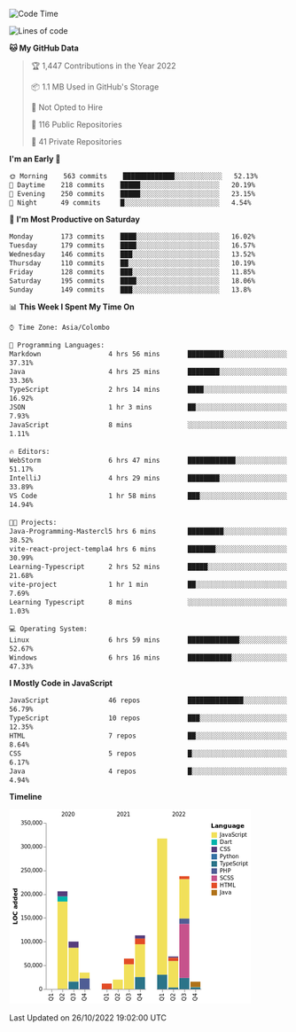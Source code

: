 
<!--START_SECTION:waka-->
![Code Time](http://img.shields.io/badge/Code%20Time-752%20hrs%2015%20mins-blue)

![Lines of code](https://img.shields.io/badge/From%20Hello%20World%20I%27ve%20Written-1%20Million%20lines%20of%20code-blue)

**🐱 My GitHub Data** 

> 🏆 1,447 Contributions in the Year 2022
 > 
> 📦 1.1 MB Used in GitHub's Storage 
 > 
> 🚫 Not Opted to Hire
 > 
> 📜 116 Public Repositories 
 > 
> 🔑 41 Private Repositories  
 > 
**I'm an Early 🐤** 

```text
🌞 Morning    563 commits    █████████████░░░░░░░░░░░░   52.13% 
🌆 Daytime    218 commits    █████░░░░░░░░░░░░░░░░░░░░   20.19% 
🌃 Evening    250 commits    █████░░░░░░░░░░░░░░░░░░░░   23.15% 
🌙 Night      49 commits     █░░░░░░░░░░░░░░░░░░░░░░░░   4.54%

```
📅 **I'm Most Productive on Saturday** 

```text
Monday       173 commits    ████░░░░░░░░░░░░░░░░░░░░░   16.02% 
Tuesday      179 commits    ████░░░░░░░░░░░░░░░░░░░░░   16.57% 
Wednesday    146 commits    ███░░░░░░░░░░░░░░░░░░░░░░   13.52% 
Thursday     110 commits    ██░░░░░░░░░░░░░░░░░░░░░░░   10.19% 
Friday       128 commits    ███░░░░░░░░░░░░░░░░░░░░░░   11.85% 
Saturday     195 commits    ████░░░░░░░░░░░░░░░░░░░░░   18.06% 
Sunday       149 commits    ███░░░░░░░░░░░░░░░░░░░░░░   13.8%

```


📊 **This Week I Spent My Time On** 

```text
⌚︎ Time Zone: Asia/Colombo

💬 Programming Languages: 
Markdown                 4 hrs 56 mins       █████████░░░░░░░░░░░░░░░░   37.31% 
Java                     4 hrs 25 mins       ████████░░░░░░░░░░░░░░░░░   33.36% 
TypeScript               2 hrs 14 mins       ████░░░░░░░░░░░░░░░░░░░░░   16.92% 
JSON                     1 hr 3 mins         ██░░░░░░░░░░░░░░░░░░░░░░░   7.93% 
JavaScript               8 mins              ░░░░░░░░░░░░░░░░░░░░░░░░░   1.11%

🔥 Editors: 
WebStorm                 6 hrs 47 mins       ████████████░░░░░░░░░░░░░   51.17% 
IntelliJ                 4 hrs 29 mins       ████████░░░░░░░░░░░░░░░░░   33.89% 
VS Code                  1 hr 58 mins        ███░░░░░░░░░░░░░░░░░░░░░░   14.94%

🐱‍💻 Projects: 
Java-Programming-Mastercl5 hrs 6 mins        █████████░░░░░░░░░░░░░░░░   38.52% 
vite-react-project-templa4 hrs 6 mins        ███████░░░░░░░░░░░░░░░░░░   30.99% 
Learning-Typescript      2 hrs 52 mins       █████░░░░░░░░░░░░░░░░░░░░   21.68% 
vite-project             1 hr 1 min          ██░░░░░░░░░░░░░░░░░░░░░░░   7.69% 
Learning Typescript      8 mins              ░░░░░░░░░░░░░░░░░░░░░░░░░   1.03%

💻 Operating System: 
Linux                    6 hrs 59 mins       █████████████░░░░░░░░░░░░   52.67% 
Windows                  6 hrs 16 mins       ███████████░░░░░░░░░░░░░░   47.33%

```

**I Mostly Code in JavaScript** 

```text
JavaScript               46 repos            ██████████████░░░░░░░░░░░   56.79% 
TypeScript               10 repos            ███░░░░░░░░░░░░░░░░░░░░░░   12.35% 
HTML                     7 repos             ██░░░░░░░░░░░░░░░░░░░░░░░   8.64% 
CSS                      5 repos             █░░░░░░░░░░░░░░░░░░░░░░░░   6.17% 
Java                     4 repos             █░░░░░░░░░░░░░░░░░░░░░░░░   4.94%

```


**Timeline**

![Chart not found](https://raw.githubusercontent.com/ccweerasinghe1994/ccweerasinghe1994/master/charts/bar_graph.png) 


 Last Updated on 26/10/2022 19:02:00 UTC
<!--END_SECTION:waka-->
